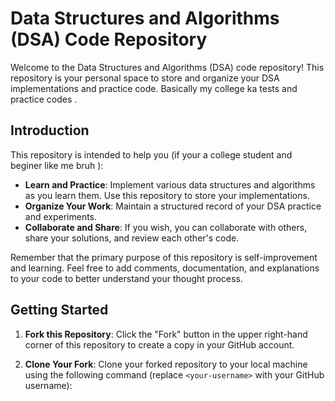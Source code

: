 # Data Structures and Algorithms (DSA) Code Repository

Welcome to the Data Structures and Algorithms (DSA) code repository! This repository is your personal space to store and organize your DSA implementations and practice code. Basically my college ka tests  and practice codes .



## Introduction

This repository is intended to help you (if your a college student and beginer like me bruh ):
- **Learn and Practice**: Implement various data structures and algorithms as you learn them. Use this repository to store your implementations.
- **Organize Your Work**: Maintain a structured record of your DSA practice and experiments.
- **Collaborate and Share**: If you wish, you can collaborate with others, share your solutions, and review each other's code.

Remember that the primary purpose of this repository is self-improvement and learning. Feel free to add comments, documentation, and explanations to your code to better understand your thought process.

## Getting Started

1. **Fork this Repository**: Click the "Fork" button in the upper right-hand corner of this repository to create a copy in your GitHub account.

2. **Clone Your Fork**: Clone your forked repository to your local machine using the following command (replace `<your-username>` with your GitHub username):


